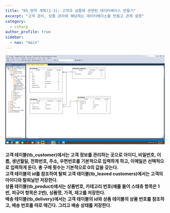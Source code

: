 ```yaml
---
title: "65_방학 계획(1-3): 고객과 상품에 관련된 데이터베이스 만들기"
excerpt: "고객 관리, 상품 관리에 해당하는 데이터베이스를 만들고 관계 설정"
category: 
  - csharp
author_profile: true
sidebar:
  - nav: "main" 
---
```

![](/assets/images/page/csharp/65_erd.png)
<h4>
고객 테이블(tb_customer)에서는 고객 정보를 관리하는 곳으로 아이디, 비밀번호, 이름, 생년월일, 전화번호, 주소, 우편번호를 기본적으로 입력하게 하고,
이메일은 선택적으로 입력하게 둔다. 총 구매 횟수는 기본적으로 0의 값을 갖는다.<br>
고객 테이블의 id를 참조하여 탈퇴 고객 테이블(tb_leaved customers)에서는 고객의 아이디와 탈퇴날만 저장한다.<br>
상품 테이블(tb_product)에서는 상품번호, 카테고리 번호(예를 들어 스태츄 항목은 1번, 피규어 항목은 2번), 상품명, 가격, 재고를 저장한다.<br>
배송 테이블(tb_delivery)에서는 고객 테이블의 id와 상품 테이블의 상품 번호를 참조하고, 배송 번호를 따로 매긴다. 그리고 배송 상태를 저장한다.<br>
</h4>
